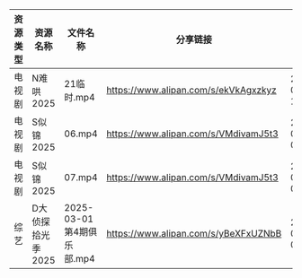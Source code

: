 | 资源类型 | 资源名称        | 文件名称                  | 分享链接                                 | 更新时间                |
| ---- | ----------- | --------------------- | ------------------------------------ | ------------------- |
| 电视剧  | N难哄2025     | 21临时.mp4              | https://www.alipan.com/s/ekVkAgxzkyz | 2025-03-03 14:06:39 |
| 电视剧  | S似锦2025     | 06.mp4                | https://www.alipan.com/s/VMdivamJ5t3 | 2025-03-03 00:06:55 |
| 电视剧  | S似锦2025     | 07.mp4                | https://www.alipan.com/s/VMdivamJ5t3 | 2025-03-03 00:06:55 |
| 综艺   | D大侦探拾光季2025 | 2025-03-01 第4期俱乐部.mp4 | https://www.alipan.com/s/yBeXFxUZNbB | 2025-03-03 00:08:08 |
